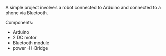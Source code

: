 A simple project involves a robot connected to Arduino and connected to a phone via Bluetooth.

Components:
- Arduino
- 2 DC motor
- Bluetooth module
- power
-H-Bridge
